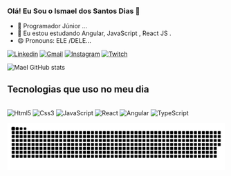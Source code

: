 ### Olá! Eu Sou o Ismael dos Santos Dias 👋

- 🔭 Programador Júnior ...
- 🌱 Eu estou estudando  Angular, JavaScript , React JS .
- 😄 Pronouns: ELE /DELE...

[![Linkedin](https://img.shields.io/badge/LinkedIn-0077B5?style=for-the-badge&logo=linkedin&logoColor=white)](https://www.linkedin.com/in/ismael-santos04/)
[![Gmail](https://img.shields.io/badge/Gmail-D14836?style=for-the-badge&logo=gmail&logoColor=white)](https://)
[![Instagram](https://img.shields.io/badge/Instagram-E4405F?style=for-the-badge&logo=instagram&logoColor=white)](https://instagram.com/@madldias_)
[![Twitch](https://img.shields.io/badge/Twitch-9146FF?style=for-the-badge&logo=twitch&logoColor=white)](https://twitch.tv.com/)

![Mael GitHub stats](https://github-readme-stats.vercel.app/api?username=Maelzin13&show_icons=true&theme=dracula)

## Tecnologias que uso no  meu dia 

<div style="display: inline-block"><br/>
    <img aling="center" alt="Html5" src="https://img.shields.io/badge/HTML5-E34F26?style=for-the-badge&logo=html5&logoColor=white" />
    <img aling="center" alt="Css3" src="https://img.shields.io/badge/CSS3-1572B6?style=for-the-badge&logo=css3&logoColor=white" />
    <img aling="center" alt="JavaScript" src="https://img.shields.io/badge/JavaScript-323330?style=for-the-badge&logo=javascript&logoColor=F7DF1E" />
    <img aling="center" alt="React" src="https://img.shields.io/badge/React-20232A?style=for-the-badge&logo=react&logoColor=61DAFB" />
    <img aling="center" alt="Angular" src="https://img.shields.io/badge/Angular-DD0031?style=for-the-badge&logo=angular&logoColor=white" />
    <img aling="center" alt="TypeScript" src="https://img.shields.io/badge/TypeScript-007ACC?style=for-the-badge&logo=typescript&logoColor=white"/>
</div><br/>

![Snake animation](https://github.com/Maelzin13/Maelzin13/blob/output/github-contribution-grid-snake.svg)
